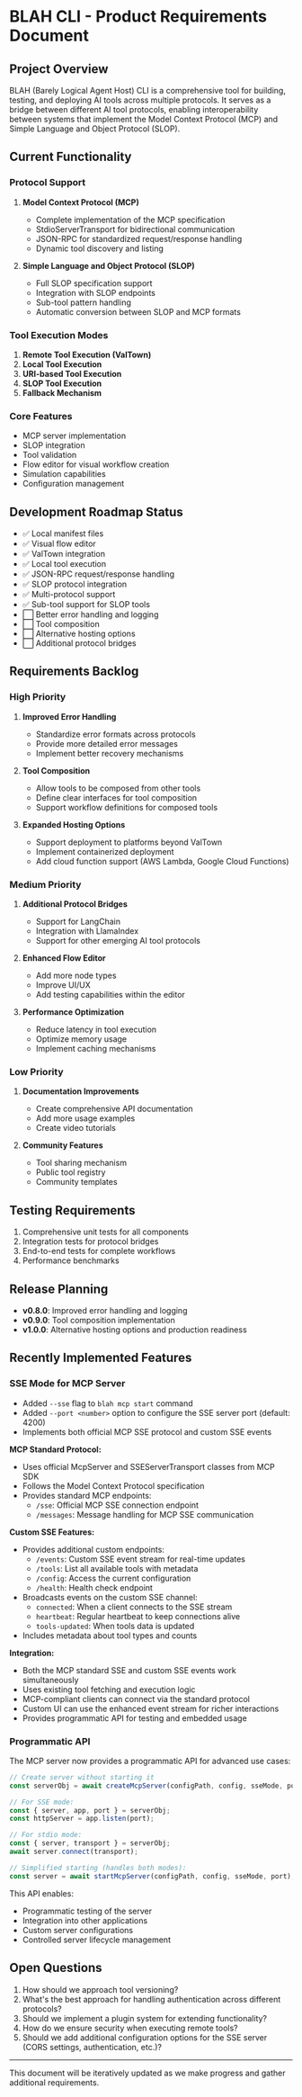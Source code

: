 # BLAH CLI - Product Requirements Document

## Project Overview
BLAH (Barely Logical Agent Host) CLI is a comprehensive tool for building, testing, and deploying AI tools across multiple protocols. It serves as a bridge between different AI tool protocols, enabling interoperability between systems that implement the Model Context Protocol (MCP) and Simple Language and Object Protocol (SLOP).

## Current Functionality

### Protocol Support
1. **Model Context Protocol (MCP)**
   - Complete implementation of the MCP specification
   - StdioServerTransport for bidirectional communication
   - JSON-RPC for standardized request/response handling
   - Dynamic tool discovery and listing

2. **Simple Language and Object Protocol (SLOP)**
   - Full SLOP specification support
   - Integration with SLOP endpoints
   - Sub-tool pattern handling
   - Automatic conversion between SLOP and MCP formats

### Tool Execution Modes
1. **Remote Tool Execution (ValTown)**
2. **Local Tool Execution**
3. **URI-based Tool Execution**
4. **SLOP Tool Execution**
5. **Fallback Mechanism**

### Core Features
- MCP server implementation
- SLOP integration
- Tool validation
- Flow editor for visual workflow creation
- Simulation capabilities
- Configuration management

## Development Roadmap Status
- ✅ Local manifest files
- ✅ Visual flow editor
- ✅ ValTown integration
- ✅ Local tool execution
- ✅ JSON-RPC request/response handling
- ✅ SLOP protocol integration
- ✅ Multi-protocol support
- ✅ Sub-tool support for SLOP tools
- ⬜ Better error handling and logging
- ⬜ Tool composition
- ⬜ Alternative hosting options
- ⬜ Additional protocol bridges

## Requirements Backlog

### High Priority
1. **Improved Error Handling**
   - Standardize error formats across protocols
   - Provide more detailed error messages
   - Implement better recovery mechanisms

2. **Tool Composition**
   - Allow tools to be composed from other tools
   - Define clear interfaces for tool composition
   - Support workflow definitions for composed tools

3. **Expanded Hosting Options**
   - Support deployment to platforms beyond ValTown
   - Implement containerized deployment
   - Add cloud function support (AWS Lambda, Google Cloud Functions)

### Medium Priority
1. **Additional Protocol Bridges**
   - Support for LangChain
   - Integration with LlamaIndex
   - Support for other emerging AI tool protocols

2. **Enhanced Flow Editor**
   - Add more node types
   - Improve UI/UX
   - Add testing capabilities within the editor

3. **Performance Optimization**
   - Reduce latency in tool execution
   - Optimize memory usage
   - Implement caching mechanisms

### Low Priority
1. **Documentation Improvements**
   - Create comprehensive API documentation
   - Add more usage examples
   - Create video tutorials

2. **Community Features**
   - Tool sharing mechanism
   - Public tool registry
   - Community templates

## Testing Requirements
1. Comprehensive unit tests for all components
2. Integration tests for protocol bridges
3. End-to-end tests for complete workflows
4. Performance benchmarks

## Release Planning
- **v0.8.0**: Improved error handling and logging
- **v0.9.0**: Tool composition implementation
- **v1.0.0**: Alternative hosting options and production readiness

## Recently Implemented Features

### SSE Mode for MCP Server
- Added `--sse` flag to `blah mcp start` command
- Added `--port <number>` option to configure the SSE server port (default: 4200)
- Implements both official MCP SSE protocol and custom SSE events

**MCP Standard Protocol:**
- Uses official McpServer and SSEServerTransport classes from MCP SDK
- Follows the Model Context Protocol specification
- Provides standard MCP endpoints:
  - `/sse`: Official MCP SSE connection endpoint
  - `/messages`: Message handling for MCP SSE communication

**Custom SSE Features:**
- Provides additional custom endpoints:
  - `/events`: Custom SSE event stream for real-time updates
  - `/tools`: List all available tools with metadata
  - `/config`: Access the current configuration
  - `/health`: Health check endpoint
- Broadcasts events on the custom SSE channel:
  - `connected`: When a client connects to the SSE stream
  - `heartbeat`: Regular heartbeat to keep connections alive
  - `tools-updated`: When tools data is updated
- Includes metadata about tool types and counts

**Integration:**
- Both the MCP standard SSE and custom SSE events work simultaneously
- Uses existing tool fetching and execution logic
- MCP-compliant clients can connect via the standard protocol
- Custom UI can use the enhanced event stream for richer interactions
- Provides programmatic API for testing and embedded usage

### Programmatic API
The MCP server now provides a programmatic API for advanced use cases:

```typescript
// Create server without starting it
const serverObj = await createMcpServer(configPath, config, sseMode, port);

// For SSE mode:
const { server, app, port } = serverObj;
const httpServer = app.listen(port);

// For stdio mode:
const { server, transport } = serverObj;
await server.connect(transport);

// Simplified starting (handles both modes):
const server = await startMcpServer(configPath, config, sseMode, port);
```

This API enables:
- Programmatic testing of the server
- Integration into other applications
- Custom server configurations
- Controlled server lifecycle management

## Open Questions
1. How should we approach tool versioning?
2. What's the best approach for handling authentication across different protocols?
3. Should we implement a plugin system for extending functionality?
4. How do we ensure security when executing remote tools?
5. Should we add additional configuration options for the SSE server (CORS settings, authentication, etc.)?

---

This document will be iteratively updated as we make progress and gather additional requirements.